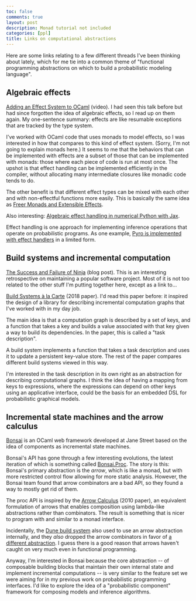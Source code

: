 ```yaml
---
toc: false
comments: true
layout: post
description: Monad tutorial not included
categories: [ppl]
title: Links on computational abstractions
---
```


Here are some links relating to a few different threads I've been thinking about
lately, which for me tie into a common theme of "functional programming
abstractions on which to build a probabilistic modeling language".

## Algebraic effects

[Adding an Effect System to OCaml][ocaml-effects] (video). I had seen this talk
before but had since forgotten the idea of algebraic effects, so I read up on
them again. My one-sentence summary: effects are like resumable exceptions that
are tracked by the type system.

[ocaml-effects]: https://www.janestreet.com/tech-talks/effective-programming/

I've worked with OCaml code that uses monads to model effects, so I was
interested in how that compares to this kind of effect system. (Sorry, I'm not
going to explain monads here.) It seems to me that the behaviors that can be
implemented with effects are a subset of those that can be implemented with
monads: those where each piece of code is run at most once. The upshot is that
effect handling can be implemented efficiently in the compiler, without
allocating many intermediate closures like monadic code tends to do.

The other benefit is that different effect types can be mixed with each other
and with non-effectful functions more easily. This is basically the same idea
as [Freer Monads and Extensible Effects][freer].

[freer]: http://okmij.org/ftp/Haskell/extensible/

Also interesting: [Algebraic effect handling in numerical Python with Jax][jax].

[jax]: https://twitter.com/sigfpe/status/1296196451152703488?s=20

Effect handling is one approach for implementing inference operations that
operate on probabilistic programs. As one example, [Pyro is implemented with
effect handlers][pyro] in a limited form.

[pyro]: http://pyro.ai/examples/effect_handlers.html

## Build systems and incremental computation

[The Success and Failure of Ninja][ninja] (blog post). This is an interesting
retrospective on maintaining a popular software project. Most of it is not too
related to the other stuff I'm putting together here, except as a link to...

[ninja]: http://neugierig.org/software/blog/2020/05/ninja.html

[Build Systems à la Carte][build-systems] (2018 paper). I'd read this paper
before: it inspired the design of a library for describing incremental
computation graphs that I've worked with in my day job.

[build-systems]: https://www.microsoft.com/en-us/research/uploads/prod/2018/03/build-systems-final.pdf

The main idea is that a computation graph is described by a set of keys, and a
function that takes a key and builds a value associated with that key given a
way to build its dependencies. In the paper, this is called a "task
description".

A build system implements a function that takes a task description and uses it
to update a persistent key-value store. The rest of the paper compares different
build systems viewed in this way.

I'm interested in the task description in its own right as an abstraction for
describing computational graphs. I think the idea of having a mapping from keys
to expressions, where the expressions can depend on other keys using an
applicative interface, could be the basis for an embedded DSL for probabilistic
graphical models.

## Incremental state machines and the arrow calculus

[Bonsai][bonsai] is an OCaml web framework developed at Jane Street based on the
idea of components as incremental state machines.

[bonsai]: https://github.com/janestreet/bonsai

Bonsai's API has gone through a few interesting evolutions, the latest iteration
of which is something called [Bonsai.Proc][proc]. The story is this: Bonsai's
primary abstraction is the *arrow*, which is like a monad, but with more
restricted control flow allowing for more static analysis. However, the Bonsai
team found that arrow combinators are a bad API, so they found a way to mostly
get rid of them.

[proc]: https://github.com/janestreet/bonsai/blob/master/docs/proc.md

The proc API is inspired by the [Arrow Calculus][arrow-calculus] (2010 paper),
an equivalent formulation of arrows that enables composition using lambda-like
abstractions rather than combinators. The result is something that is nicer to
program with and similar to a monad interface.

[arrow-calculus]: http://homepages.inf.ed.ac.uk/slindley/papers/arrow-calculus.pdf

Incidentally, the [Dune build system][dune] also used to use an arrow
abstraction internally, and they *also* dropped the arrow combinators in favor
of [a different abstraction][selective-functors]. I guess there is a good reason
that arrows haven't caught on very much even in functional programming.

[dune]: https://dune.build/
[selective-functors]: https://www.staff.ncl.ac.uk/andrey.mokhov/selective-functors.pdf

Anyway, I'm interested in Bonsai because the core abstraction -- of composable
building blocks that maintain their own internal state and implement incremental
computations -- is very similar to the feature set we were aiming for in my
previous work on probabilistic programming interfaces. I'd like to explore the
idea of a "probabilistic component" framework for composing models and inference
algorithms.
